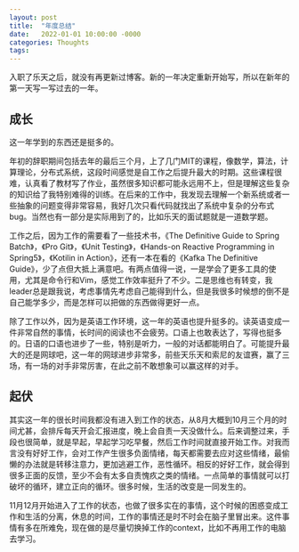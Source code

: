 ```yaml
---
layout: post
title:  "年度总结"
date:   2022-01-01 10:00:00 -0000
categories: Thoughts
tags:  
---
```


入职了乐天之后，就没有再更新过博客。新的一年决定重新开始写，所以在新年的第一天写一写过去的一年。


## 成长
这一年学到的东西还是挺多的。

年初的辞职期间包括去年的最后三个月，上了几门MIT的课程，像数学，算法，计算理论，分布式系统，这段时间感觉是自工作之后提升最大的时期。这些课程很难，认真看了教材写了作业，虽然很多知识都可能永远用不上，但是理解这些复杂的知识给了我特别难得的训练。在后来的工作中，我发现去理解一个新系统或者一些抽象的问题变得非常容易，我好几次只看代码就找出了系统中复杂的分布式bug。当然也有一部分是实际用到了的，比如乐天的面试题就是一道数学题。

工作之后，因为工作的需要看了一些技术书，《The Definitive Guide to Spring Batch》，《Pro Git》，《Unit Testing》，《Hands-on Reactive Programming in Spring5》，《Kotilin in Action》，还有一本在看的《Kafka The Definitive Guide》，少了点但大抵上满意吧。有两点值得一说，一是学会了更多工具的使用，尤其是命令行和Vim，感觉工作效率挺升了不少。二是思维也有转变，我leader总是跟我说，考虑事情先考虑自己能得到什么，但是我很多时候想的倒不是自己能学多少，而是怎样可以把做的东西做得更好一点。

除了工作以外，因为是英语工作环境，这一年的英语也提升挺多的。读英语变成一件非常自然的事情，长时间的阅读也不会疲劳。口语上也敢表达了，写得也挺多的。日语的口语也进步了一些，特别是听力，一般的对话都能明白了。可能提升最大的还是网球吧，这一年的网球进步非常多，前些天乐天和索尼的友谊赛，赢了三场，有一场的对手非常厉害，在此之前不敢想象可以赢这样的对手。

## 起伏
其实这一年的很长时间我都没有进入到工作的状态，从8月大概到10月三个月的时间尤甚，会排斥每天开会汇报进度，晚上会自责一天没做什么。后来调整过来，手段也很简单，就是早起，早起学习吃早餐，然后工作时间就直接开始工作。对我而言没有好好工作，会对工作产生很多负面情绪，每天都需要去应对这些情绪，最偷懒的办法就是转移注意力，更加逃避工作，恶性循环。相反的好好工作，就会得到很多正面的反馈，至少不会有太多自责愧疚之类的情绪。一点简单的事情就可以打破坏的循环，建立正向的循环。很多时候，生活的改变是一同发生的。

11月12月开始进入了工作的状态，也做了很多实在的事情，这个时候的困惑变成工作和生活的分离，休息的时间，工作的事情还是时不时会在脑子里冒出来。这件事情有多在所难免，现在做的是尽量切换掉工作的context，比如不再用工作的电脑去学习。
